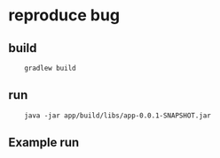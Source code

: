 # reproduce bug

## build

```
    gradlew build
```

## run

``` 
    java -jar app/build/libs/app-0.0.1-SNAPSHOT.jar  
```

## Example run




